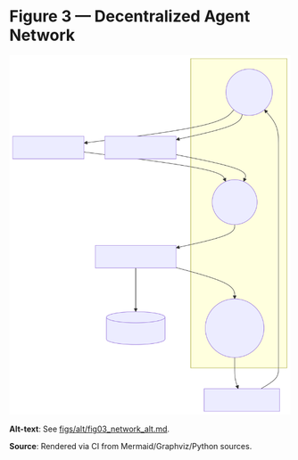 # Figure 3 — Decentralized Agent Network

![Figure 3](figs/svg/figure3.svg)

**Alt-text**: See [figs/alt/fig03_network_alt.md](figs/alt/fig03_network_alt.md).

**Source**: Rendered via CI from Mermaid/Graphviz/Python sources.
